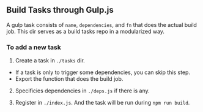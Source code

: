 ## Build Tasks through Gulp.js ##

A gulp task consists of `name`, `dependencies`, and `fn` that does the actual build job. This dir serves as a  build tasks repo in a modularized way.

### To add a new task ###

1. Create a task in `./tasks` dir. 
  - If a task is only to trigger some dependencies, you can skip this step.
  - Export the function that does the build job.

2. Specificies dependencies in `./deps.js` if there is any.

3. Register in `./index.js`. And the task will be run during `npm run build`.

